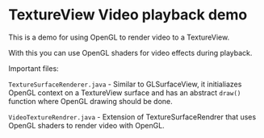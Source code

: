 TextureView Video playback demo
================================

This is a demo for using OpenGL to render video to a TextureView.

With this you can use OpenGL shaders for video effects during playback.

Important files:

`TextureSurfaceRenderer.java` - Similar to GLSurfaceView, it initialiazes OpenGL context on a TextureView surface and has an abstract `draw()` function where OpenGL drawing should be done.

`VideoTextureRendrer.java` - Extension of TextureSurfaceRendrer that uses OpenGL shaders to render video with OpenGL.

